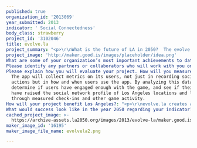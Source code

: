 ```yaml
---
published: true
organization_id: '2013069'
year_submitted: 2013
indicator: ' Social Connectedness'
body_class: strawberry
project_id: '3102046'
title: evolve.la
project_summary: "<p>\r\nWhat is the future of LA in 2050?  The evolve.la mobile social game lets the citizens of Los Angeles decide for themselves, while discovering LA in an immersive and participatory way using their iOS or Android mobile device.\r\n</p>\r\n\r\n<p>\r\nThe evolve.la social game consists of two components: \r\n</p>\r\n\r\n<p><h4>\r\nMOBILE SOCIAL GAME\r\n</h4></p>\r\n<p>\r\nThe evolve.la app allows users to become activists through the use of location-based social media in order to support 8 causes based on the 8 LA2050 indicators.\r\n</p>\r\n<p>\r\nBy syncing their Facebook accounts with the app, evolve.la scans social network activity to score points in one of 8 indicator categories:\r\n</p>\r\n\r\n<p><b>\r\nEducation:</b>  The state of educational institutions, libraries, and palaces of learning.\r\n</p>\r\n\r\n<p><b>\r\nEnvironmental Quality:</b>  Air quality, the state of parks and forests.\r\n</p>\r\n\r\n<p><b>\r\nHealth:</b>  Access to health care as well as the personal health of Los Angelinos.\r\n</p>\r\n\r\n<p><b>\r\nSocial Connectedness:</b>  Engagement with the community and communication with your fellow Los Angelinos.\r\n</p>\r\n\r\n<p><b>\r\nArts & Cultural Vitality:</b>  Museums, theater, street art.\r\n</p>\r\n\r\n<p><b>\r\nIncome & Employment:</b>  Entrepreneurialism, commerce, and job creation.\r\n</p>\r\n\r\n<p><b>\r\nHousing:</b>  Affordable housing, homeless issues.\r\n</p>\r\n\r\n<p><b>\r\nPublic Safety:</b>  Crime rates, natural disasters.\r\n</p>\r\n\r\n<p>\r\nWhen the user first runs the app, she picks a team aligned with one of the 8 categories. The user is identified in the game with a badge all players belonging to that category have as their avatar.  The app shows a map centered on the user’s current location that highlights locations nearby associated with one of the 8 indicators.\r\n</p>\r\n<p>\r\nVia monitoring check-ins, tagged photos and hashtags, users “vote” with their social actions.  By checking in at a Library points will be awarded in the Education category, for example. Or, tagging a picture at a farmers market scores points in the Health category (for organic food).  Through the course of the game, points are tallied up in each of the 8 categories.  At the end of the game’s run, a donation will be made to a charity related to the winning indicator.\r\n</p>\r\n<p><h4>\r\nLIVE MONTHLY SCAVENGER HUNT\r\n</h4></p>\r\n<p>\r\nTo promote competitiveness and encourage personal exploration of the issues in real-world locations, users can also participate in live monthly challenges to score bonus points for their cause of choice.\r\n</p>\r\n<p>\r\nEach month, the app will launch two quests related to one of the 8 indicator categories. These quests will deploy as scavenger hunts in the Los Angeles area, showcasing real-world locations. \r\n</p>\r\n<p>\r\nUsing Augmented Reality technology, players scan landmarks, signs, and other features at real Los Angeles locations to receive the next clue. Once the final clue has been scanned, extra bonus points are awarded to the player’s cause.\r\n</p>\r\n<p>\r\nThe app encourages the exploration of Los Angeles as well as social connections between its citizens.  A message board and Facebook group for evolve.la allow players to discuss their favorite causes, strategies for completing quests, as well as locations to check-in to.  This fosters a community around improving Los Angeles, thus addressing the social connectedness indicator.\r\n</p>"
project_image: 'http://maker.good.is/images/placeholder/idea.png'
What are some of your organization’s most important achievements to date?: "<p>FLARB LLC is one of the earliest developers and publishers of mobile games and content in the West.  In addition to consulting on mobile and social games FLARB recently created Camera Birds (www.camerabirds.com), a unique 3D birdwatching simulator for iOS and Android that uses Augmented Reality technology to bring its virtual birds into the real world.\r\n</p>\r\n<p>\r\nFLARB LLC's mobile games often do not fit the mold of traditional entertainment.   One of FLARB's more popular experiments in pushing boundaries is Brick Buddies (www.flarb.com/bb), a hilarious satire of social games that has been favorably reviewed by such media outlets as The Guardian.  Creating apps as a platform for social activism is a natural next step.\r\n</p>\r\n<p>\r\nFLARB LLC has the expertise in the design and development of mobile apps as well as the Augmented Reality technology necessary to build this application.\r\n</p>"
Please identify any partners or collaborators who will work with you on this project.: "<p>Ralph Barbagallo(www.ralphbarbagallo.com), is a veteran game developer who has built everything from educational games to elaborate MMORPGs.  Ralph has been immersed in mobile development since the early 2000s and frequently consults and lectures on the topic of mobile game development. \r\n<p>\r\n<p>\r\nApril Arrglington (www.thearrglingtonjump.com) is a Transmedia Producer passionate about interactive design, immersive storytelling, and strategizing best points of convergence for intellectual properties, fandom phenomena, and multiple platforms. April’s latest project, The Miracle Mile Paradox Alternate Reality Game, involved the deployment of an online universe and an ongoing live experience that lasted through the Summer of 2012.</p>"
Please explain how you will evaluate your project. How will you measure success?: >-
  The app will collect metrics on its users, not just in recording social
  actions but in how and when users use the app. By analyzing this data, we can
  determine if users have engaged enough with the game, and see if their actions
  have raised the social network profile of Los Angeles locations and landmarks
  through measured check-ins and other game activity.
How will your project benefit Los Angeles?: "<p>\r\nevolve.la creates a conversation around the different social causes, while reconnecting to significant places and landmarks in Los Angeles. In addition, it engages the community to think about Los Angeles and how we can change the city for the better in the future, while encouraging a common goal of improving our cultural vitality and shared surroundings.\r\n</p>\r\n<p>\r\nAt the end of the game, the winning indicator category raises awareness by benefiting a charity of choice relating to its cause. A portion of the budget for the game will be devoted to this donation. \r\n</p>\r\n<p>\r\nIn addition, all the data collected from the game will be released in a case study that will present the measurable behavior of the users in the present, and how new technologies will change the evolution of our social connectedness in the future.\r\n</p>"
What would success look like in the year 2050 regarding your indicator?: "<p>In 2050, we should see large advancements in the indicator that wins at the end of this social gaming experiment. The people’s voice has spoken, and hopefully it won’t take over 30 years for its actions to be seen.\r\n</p>\r\n\r\n<p>\r\nIn addition to this--we should see a continuing conversation fostered by improved social connectedness among Los Angelinos about the betterment of the city and its indicators.  This can be measured by social media sentiment analysis as well as activity in apps such as evolve.la.\r\n</p>"
cached_project_image: >-
  https://archive-assets.la2050.org/images/2013/evolve-la/maker.good.is/images/placeholder/idea.png
maker_image_id: '16195'
maker_image_file_name: evolvela2.png

---
```


